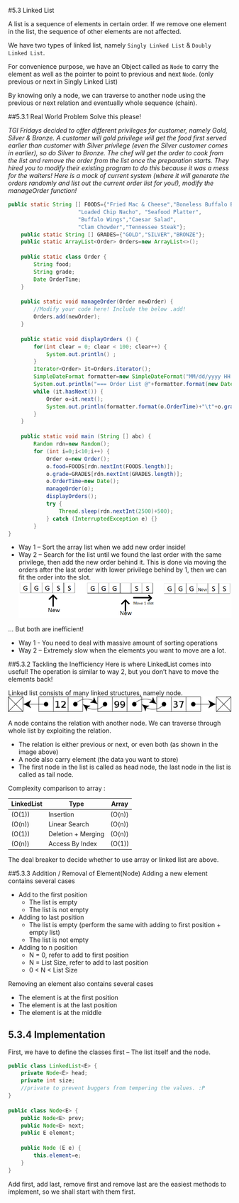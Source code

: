 ﻿#5.3 Linked List

A list is a sequence of elements in certain order. If we remove one element in the list, the sequence of other elements are not affected.

We have two types of linked list, namely `Singly Linked List` & `Doubly Linked List`.

For convenience purpose, we have an Object called as `Node` to carry the element as well as the pointer to point to previous and next `Node`. (only previous or next in Singly Linked List)

By knowing only a node, we can traverse to another node using the previous or next relation and eventually whole sequence (chain).

##5.3.1 Real World Problem
Solve this please!

*TGI Fridays decided to offer different privileges for customer, namely Gold, Silver & Bronze. A customer will gold privilege will get the food first served earlier than customer with Silver privilege (even the Silver customer comes in earlier), so do Silver to Bronze. The chef will get the order to cook from the list and remove the order from the list once the preparation starts. They hired you to modify their existing program to do this because it was a mess for the waiters! Here is a mock of current system (where it will generate the orders randomly and list out the current order list for you!), modify the manageOrder function!*

```Java
public static String [] FOODS={"Fried Mac & Cheese","Boneless Buffalo Bites",
				      "Loaded Chip Nacho", "Seafood Platter",
				      "Buffalo Wings","Caesar Salad",
				      "Clam Chowder","Tennessee Steak"};
	public static String [] GRADES={"GOLD","SILVER","BRONZE"};
	public static ArrayList<Order> Orders=new ArrayList<>();
	
	public static class Order {
		String food;
		String grade;
		Date OrderTime;
	}
	
	public static void manageOrder(Order newOrder) {
		//Modify your code here! Include the below .add!
		Orders.add(newOrder);
	}
	
	public static void displayOrders () {
		for(int clear = 0; clear < 100; clear++) {
		    System.out.println() ;
		}
		Iterator<Order> it=Orders.iterator();
		SimpleDateFormat formatter=new SimpleDateFormat("MM/dd/yyyy HH:mm:ss");
		System.out.println("=== Order List @"+formatter.format(new Date())+"===");
		while (it.hasNext()) {
			Order o=it.next();
			System.out.println(formatter.format(o.OrderTime)+"\t"+o.grade+"\t"+o.food);
		}
	}

	public static void main (String [] abc) {
		Random rdn=new Random();
		for (int i=0;i<10;i++) {
			Order o=new Order();
			o.food=FOODS[rdn.nextInt(FOODS.length)];
			o.grade=GRADES[rdn.nextInt(GRADES.length)];
			o.OrderTime=new Date();
			manageOrder(o);
			displayOrders();
			try {
				Thread.sleep(rdn.nextInt(2500)+500);
			} catch (InterruptedException e) {}
		}
}
```

* Way 1 – Sort the array list when we add new order inside! 
* Way 2 – Search for the list until we found the last order with the same privilege, then add the new order behind it. This is done via moving the orders after the last order with lower privilege behind by 1, then we can fit the order into the slot.
![](resources/5.3.1.png)

... But both are inefficient!

* Way 1 - You need to deal with massive amount of sorting operations
* Way 2 – Extremely slow when the elements you want to move are a lot.

##5.3.2 Tackling the Inefficiency
Here is where LinkedList comes into useful! The operation is similar to way 2, but you don’t have to move the elements back!

Linked list consists of many linked structures, namely node.
![](resources/5.3.2.png)

A node contains the relation with another node. We can traverse through whole list by exploiting the relation.

* The relation is either previous or next, or even both (as shown in the image above)
* A node also carry element (the data you want to store)
* The first node in the list is called as head node, the last node in the list is called as tail node.

Complexity comparison to array :

LinkedList|Type|Array
-|-|-
\(O(1)\)|Insertion|\(O(n)\)
\(O(n)\)|Linear Search|\(O(n)\)
\(O(1)\)|Deletion + Merging|\(O(n)\)
\(O(n)\)|Access By Index|\(O(1)\)

The deal breaker to decide whether to use array or linked list are above.

##5.3.3 Addition / Removal of Element(Node)
Adding a new element contains several cases

* Add to the first position
    * The list is empty
    * The list is not empty
* Adding to last position
    * The list is empty (perform the same with adding to first position + empty list)
    * The list is not empty
* Adding to n position
    * N = 0, refer to add to first position
    * N = List Size, refer to add to last position
    * 0 < N < List Size

Removing an element also contains several cases

* The element is at the first position
* The element is at the last position
* The element is at the middle

## 5.3.4 Implementation
First, we have to define the classes first – The list itself and the node.
```Java
public class LinkedList<E> {
	private Node<E> head;
	private int size;
	//private to prevent buggers from tempering the values. :P
}
	
public class Node<E> {
	public Node<E> prev;
	public Node<E> next;
	public E element;
		
	public Node (E e) {
		this.element=e;
	}
}
```

Add first, add last, remove first and remove last are the easiest methods to implement, so we shall start with them first.
